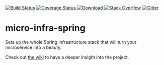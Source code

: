 [![Build Status](https://travis-ci.org/4finance/micro-infra-spring.svg?branch=master)](https://travis-ci.org/4finance/micro-infra-spring) [![Coverage Status](http://img.shields.io/coveralls/4finance/micro-infra-spring/master.svg)](https://coveralls.io/r/4finance/micro-infra-spring)[ ![Download](https://api.bintray.com/packages/4finance/micro/micro-infra-spring/images/download.svg) ](https://bintray.com/4finance/micro/micro-infra-spring/_latestVersion)
[![Stack Overflow](https://img.shields.io/badge/stack%20overflow-micro%20infra%20spring-4183C4.svg)](https://stackoverflow.com/questions/tagged/micro-infra-spring)
[![Gitter](https://badges.gitter.im/Join%20Chat.svg)](https://gitter.im/4finance/micro-infra-spring?utm_source=badge&utm_medium=badge&utm_campaign=pr-badge)

micro-infra-spring
=======================

Sets up the whole Spring infrastructure stack that will turn your microservice into a beauty.

Check out [the wiki](https://github.com/4finance/micro-infra-spring/wiki) to have a deeper insight into the project.
